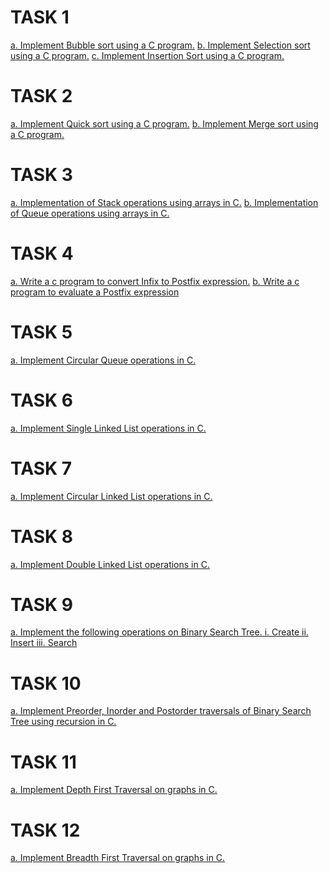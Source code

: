 # TASK 1
[a. Implement Bubble sort using a C program.](https://github.com/prabhasg03/Task-Codes/blob/DS-using-C/DS%20Lab/1.a\)%20Bubble%20Sort.c)
[b. Implement Selection sort using a C program.](https://github.com/prabhasg03/Task-Codes/blob/DS-using-C/DS%20Lab/1.b\)Selection%20Sort.c)
[c. Implement Insertion Sort using a C program.](https://github.com/prabhasg03/Task-Codes/blob/DS-using-C/DS%20Lab/1.c\)Insertion%20Sort.c)
# TASK 2
[a. Implement Quick sort using a C program.](https://github.com/prabhasg03/Task-Codes/blob/DS-using-C/DS%20Lab/2.a\)Quick%20sort.c)
[b. Implement Merge sort using a C program.](https://github.com/prabhasg03/Task-Codes/blob/DS-using-C/DS%20Lab/2.b\)Merge%20sort.c)
# TASK 3
[a. Implementation of Stack operations using arrays in C.](https://github.com/prabhasg03/Task-Codes/blob/DS-using-C/DS%20Lab/3.a\)Stack%20using%20Arrays.c)
[b. Implementation of Queue operations using arrays in C.](https://github.com/prabhasg03/Task-Codes/blob/DS-using-C/DS%20Lab/3.b\)QUEUE%20USING%20ARRAYS.c)
# TASK 4
[a. Write a c program to convert Infix to Postfix expression.](https://github.com/prabhasg03/Task-Codes/blob/DS-using-C/DS%20Lab/4.a\)Infix%20to%20postfix.c)
[b. Write a c program to evaluate a Postfix expression](https://github.com/prabhasg03/Task-Codes/blob/DS-using-C/DS%20Lab/4.b\)Postfix%20evaluation.c)
# TASK 5
[a. Implement Circular Queue operations in C.](https://github.com/prabhasg03/Task-Codes/blob/DS-using-C/DS%20Lab/5.a\)Circular%20Queue.c)
# TASK 6
[a. Implement Single Linked List operations in C.](https://github.com/prabhasg03/Task-Codes/blob/DS-using-C/DS%20Lab/6.a\)Single%20Linked%20List.c)
# TASK 7
[a. Implement Circular Linked List operations in C.](https://github.com/prabhasg03/Task-Codes/blob/DS-using-C/DS%20Lab/7.a\)Circular%20Linked%20List.c)
# TASK 8
[a. Implement Double Linked List operations in C.](https://github.com/prabhasg03/Task-Codes/blob/DS-using-C/DS%20Lab/8.a\)Double%20Linked%20List.c)
# TASK 9
[a. Implement the following operations on Binary Search Tree.
i. Create
ii. Insert 
iii. Search](https://github.com/prabhasg03/Task-Codes/blob/DS-using-C/DS%20Lab/9.a\)BST%20Operations.c)
# TASK 10
[a. Implement Preorder, Inorder and Postorder traversals of Binary Search Tree using recursion in C.](https://github.com/prabhasg03/Task-Codes/blob/DS-using-C/DS%20Lab/10.a\)BST%20Traversals.c)
# TASK 11
[a. Implement Depth First Traversal on graphs in C.](https://github.com/prabhasg03/Task-Codes/blob/DS-using-C/DS%20Lab/11.a\)DFS%20on%20Graph.c)
# TASK 12
[a. Implement Breadth First Traversal on graphs in C.](https://github.com/prabhasg03/Task-Codes/blob/DS-using-C/DS%20Lab/12.a\)BFS%20on%20Graph.c)
